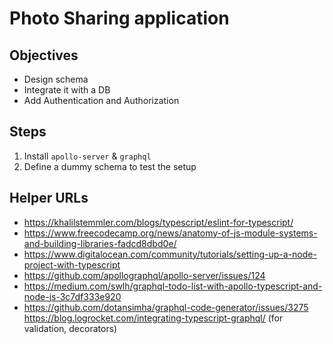 # Photo Sharing application

## Objectives
- Design schema
- Integrate it with a DB
- Add Authentication and Authorization

## Steps

1. Install `apollo-server` & `graphql`
2. Define a dummy schema to test the setup



## Helper URLs

- https://khalilstemmler.com/blogs/typescript/eslint-for-typescript/
- https://www.freecodecamp.org/news/anatomy-of-js-module-systems-and-building-libraries-fadcd8dbd0e/
- https://www.digitalocean.com/community/tutorials/setting-up-a-node-project-with-typescript
- https://github.com/apollographql/apollo-server/issues/124
- https://medium.com/swlh/graphql-todo-list-with-apollo-typescript-and-node-js-3c7df333e920
- https://github.com/dotansimha/graphql-code-generator/issues/3275
  https://blog.logrocket.com/integrating-typescript-graphql/ (for validation, decorators)